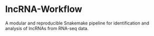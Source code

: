 # lncRNA-Workflow
A modular and reproducible Snakemake pipeline for identification and analysis of lncRNAs from RNA-seq data.
